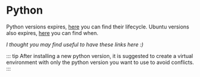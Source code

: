 # Python

Python versions expires, [here](https://devguide.python.org/versions/) you can find their lifecycle.
Ubuntu versions also expires, [here](https://ubuntu.com/about/release-cycle) you can find when.

_I thought you may find useful to have these links here :)_

::: tip
After installing a new python version, it is suggested to create a virtual environment with only the python version you
want to use to avoid conflicts.
:::

